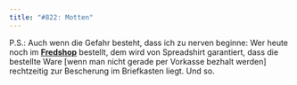 ```yaml
---
title: "#822: Motten"
---
```


P.S.: Auch wenn die Gefahr besteht, dass ich zu nerven beginne:
Wer heute noch im <a href="http://www.spreadshirt.net/shop.php?sid=125913"><strong>Fredshop</strong></a> bestellt, dem wird von Spreadshirt garantiert, dass die bestellte Ware [wenn man nicht gerade per Vorkasse bezhalt werden] rechtzeitig zur Bescherung im Briefkasten liegt.
Und so.
